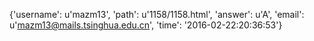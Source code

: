 {'username': u'mazm13', 'path': u'1158/1158.html', 'answer': u'A', 'email': u'mazm13@mails.tsinghua.edu.cn', 'time': '2016-02-22:20:36:53'}